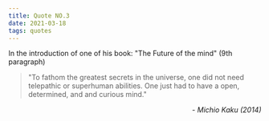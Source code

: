 ```yaml
---
title: Quote NO.3
date: 2021-03-18
tags: quotes
---
```


In the introduction of one of his book: "The Future of the mind" (9th paragraph)

> "To fathom the greatest secrets in the universe, one did not need telepathic or superhuman abilities. One just had to have a open, determined, and and curious mind."

<div style="text-align: right"> <i>- Michio Kaku (2014)</i> </div>
